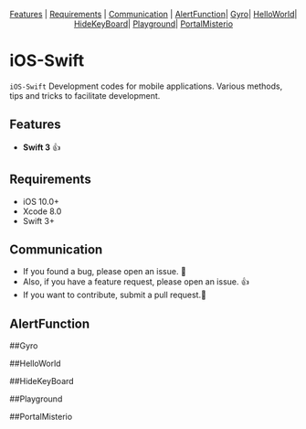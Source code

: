 <p align="center">
  <a href="#features">Features</a> |
  <a href="#requirements">Requirements</a> |
  <a href="#communication">Communication</a> |
  <a href="#alertFunction">AlertFunction</a>|
  <a href="#gyro">Gyro</a>|
  <a href="#helloWorld">HelloWorld</a>|
  <a href="#hideKeyboard">HideKeyBoard</a>|
  <a href="#playground">Playground</a>|
  <a href="#portalMisterio">PortalMisterio</a>
</p>

# iOS-Swift

`iOS-Swift` Development codes for mobile applications. Various methods, tips and tricks to facilitate development.

## Features
- **Swift 3** :thumbsup:


## Requirements
- iOS 10.0+
- Xcode 8.0
- Swift 3+


## Communication
- If you found a bug, please open an issue. :bow:
- Also, if you have a feature request, please open an issue. :thumbsup:
- If you want to contribute, submit a pull request.:muscle:

## AlertFunction


##Gyro

##HelloWorld

##HideKeyBoard

##Playground

##PortalMisterio

